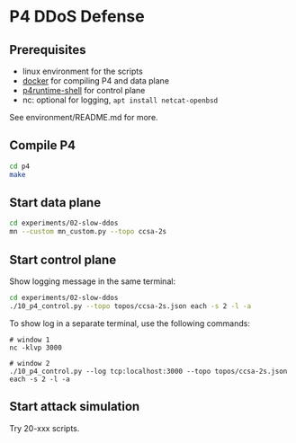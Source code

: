 # P4 DDoS Defense

## Prerequisites

- linux environment for the scripts
- [docker](https://www.docker.com/) for compiling P4 and data plane
- [p4runtime-shell](https://github.com/p4lang/p4runtime-shell) for control plane
- nc: optional for logging, `apt install netcat-openbsd`

See environment/README.md for more.

## Compile P4

```sh
cd p4
make
```

## Start data plane

```sh
cd experiments/02-slow-ddos
mn --custom mn_custom.py --topo ccsa-2s
```

## Start control plane

Show logging message in the same terminal:

```sh
cd experiments/02-slow-ddos
./10_p4_control.py --topo topos/ccsa-2s.json each -s 2 -l -a
```

To show log in a separate terminal, use the following commands:

```
# window 1
nc -klvp 3000

# window 2
./10_p4_control.py --log tcp:localhost:3000 --topo topos/ccsa-2s.json each -s 2 -l -a
```

## Start attack simulation

Try 20-xxx scripts.

